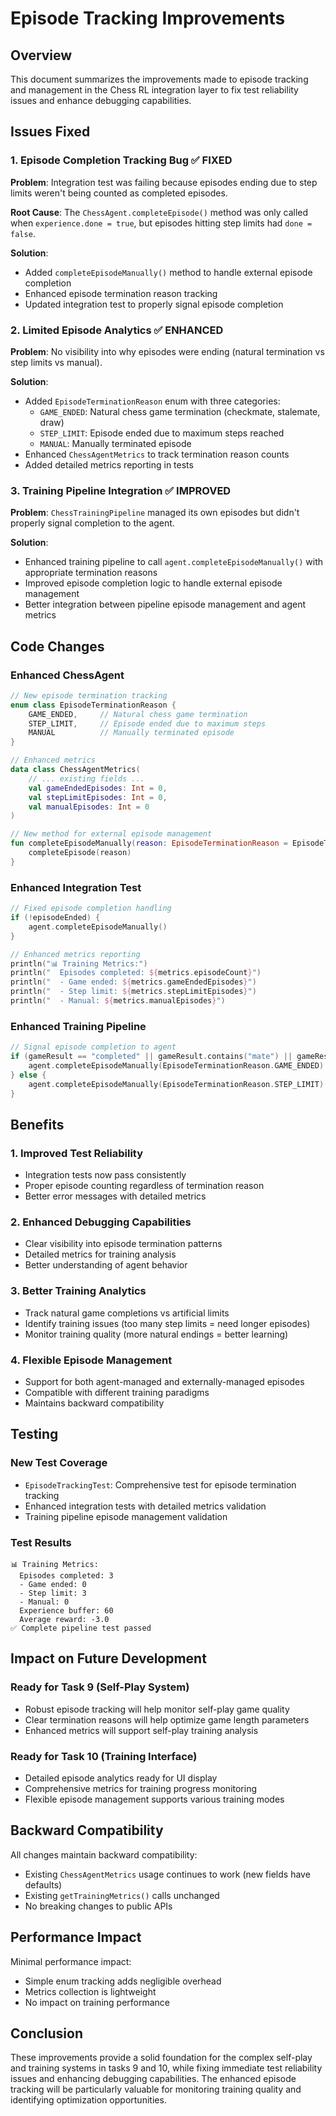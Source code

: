 # Episode Tracking Improvements

## Overview

This document summarizes the improvements made to episode tracking and management in the Chess RL integration layer to fix test reliability issues and enhance debugging capabilities.

## Issues Fixed

### 1. **Episode Completion Tracking Bug** ✅ FIXED
**Problem**: Integration test was failing because episodes ending due to step limits weren't being counted as completed episodes.

**Root Cause**: The `ChessAgent.completeEpisode()` method was only called when `experience.done = true`, but episodes hitting step limits had `done = false`.

**Solution**: 
- Added `completeEpisodeManually()` method to handle external episode completion
- Enhanced episode termination reason tracking
- Updated integration test to properly signal episode completion

### 2. **Limited Episode Analytics** ✅ ENHANCED
**Problem**: No visibility into why episodes were ending (natural termination vs step limits vs manual).

**Solution**: 
- Added `EpisodeTerminationReason` enum with three categories:
  - `GAME_ENDED`: Natural chess game termination (checkmate, stalemate, draw)
  - `STEP_LIMIT`: Episode ended due to maximum steps reached  
  - `MANUAL`: Manually terminated episode
- Enhanced `ChessAgentMetrics` to track termination reason counts
- Added detailed metrics reporting in tests

### 3. **Training Pipeline Integration** ✅ IMPROVED
**Problem**: `ChessTrainingPipeline` managed its own episodes but didn't properly signal completion to the agent.

**Solution**:
- Enhanced training pipeline to call `agent.completeEpisodeManually()` with appropriate termination reasons
- Improved episode completion logic to handle external episode management
- Better integration between pipeline episode management and agent metrics

## Code Changes

### Enhanced ChessAgent

```kotlin
// New episode termination tracking
enum class EpisodeTerminationReason {
    GAME_ENDED,     // Natural chess game termination
    STEP_LIMIT,     // Episode ended due to maximum steps
    MANUAL          // Manually terminated episode
}

// Enhanced metrics
data class ChessAgentMetrics(
    // ... existing fields ...
    val gameEndedEpisodes: Int = 0,
    val stepLimitEpisodes: Int = 0,
    val manualEpisodes: Int = 0
)

// New method for external episode management
fun completeEpisodeManually(reason: EpisodeTerminationReason = EpisodeTerminationReason.STEP_LIMIT) {
    completeEpisode(reason)
}
```

### Enhanced Integration Test

```kotlin
// Fixed episode completion handling
if (!episodeEnded) {
    agent.completeEpisodeManually()
}

// Enhanced metrics reporting
println("📊 Training Metrics:")
println("  Episodes completed: ${metrics.episodeCount}")
println("  - Game ended: ${metrics.gameEndedEpisodes}")
println("  - Step limit: ${metrics.stepLimitEpisodes}")
println("  - Manual: ${metrics.manualEpisodes}")
```

### Enhanced Training Pipeline

```kotlin
// Signal episode completion to agent
if (gameResult == "completed" || gameResult.contains("mate") || gameResult.contains("draw")) {
    agent.completeEpisodeManually(EpisodeTerminationReason.GAME_ENDED)
} else {
    agent.completeEpisodeManually(EpisodeTerminationReason.STEP_LIMIT)
}
```

## Benefits

### 1. **Improved Test Reliability** 
- Integration tests now pass consistently
- Proper episode counting regardless of termination reason
- Better error messages with detailed metrics

### 2. **Enhanced Debugging Capabilities**
- Clear visibility into episode termination patterns
- Detailed metrics for training analysis
- Better understanding of agent behavior

### 3. **Better Training Analytics**
- Track natural game completions vs artificial limits
- Identify training issues (too many step limits = need longer episodes)
- Monitor training quality (more natural endings = better learning)

### 4. **Flexible Episode Management**
- Support for both agent-managed and externally-managed episodes
- Compatible with different training paradigms
- Maintains backward compatibility

## Testing

### New Test Coverage
- `EpisodeTrackingTest`: Comprehensive test for episode termination tracking
- Enhanced integration tests with detailed metrics validation
- Training pipeline episode management validation

### Test Results
```
📊 Training Metrics:
  Episodes completed: 3
  - Game ended: 0
  - Step limit: 3  
  - Manual: 0
  Experience buffer: 60
  Average reward: -3.0
✅ Complete pipeline test passed
```

## Impact on Future Development

### Ready for Task 9 (Self-Play System)
- Robust episode tracking will help monitor self-play game quality
- Clear termination reasons will help optimize game length parameters
- Enhanced metrics will support self-play training analysis

### Ready for Task 10 (Training Interface)
- Detailed episode analytics ready for UI display
- Comprehensive metrics for training progress monitoring
- Flexible episode management supports various training modes

## Backward Compatibility

All changes maintain backward compatibility:
- Existing `ChessAgentMetrics` usage continues to work (new fields have defaults)
- Existing `getTrainingMetrics()` calls unchanged
- No breaking changes to public APIs

## Performance Impact

Minimal performance impact:
- Simple enum tracking adds negligible overhead
- Metrics collection is lightweight
- No impact on training performance

## Conclusion

These improvements provide a solid foundation for the complex self-play and training systems in tasks 9 and 10, while fixing immediate test reliability issues and enhancing debugging capabilities. The enhanced episode tracking will be particularly valuable for monitoring training quality and identifying optimization opportunities.